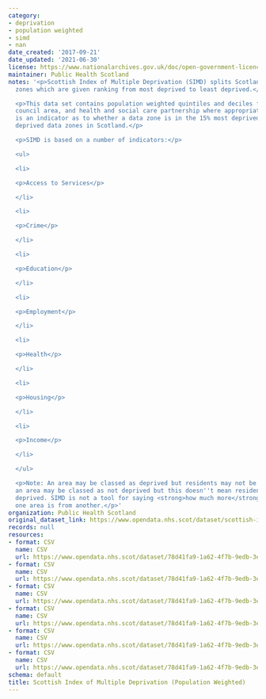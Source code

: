 ```yaml
---
category:
- deprivation
- population weighted
- simd
- nan
date_created: '2017-09-21'
date_updated: '2021-06-30'
license: https://www.nationalarchives.gov.uk/doc/open-government-licence/version/3/
maintainer: Public Health Scotland
notes: '<p>Scottish Index of Multiple Deprivation (SIMD) splits Scotland into data
  zones which are given ranking from most deprived to least deprived.</p>

  <p>This data set contains population weighted quintiles and deciles for health board,
  council area, and health and social care partnership where appropriate. Also available
  is an indicator as to whether a data zone is in the 15% most deprived or 15% least
  deprived data zones in Scotland.</p>

  <p>SIMD is based on a number of indicators:</p>

  <ul>

  <li>

  <p>Access to Services</p>

  </li>

  <li>

  <p>Crime</p>

  </li>

  <li>

  <p>Education</p>

  </li>

  <li>

  <p>Employment</p>

  </li>

  <li>

  <p>Health</p>

  </li>

  <li>

  <p>Housing</p>

  </li>

  <li>

  <p>Income</p>

  </li>

  </ul>

  <p>Note: An area may be classed as deprived but residents may not be deprived, and
  an area may be classed as not deprived but this doesn''t mean residents are not
  deprived. SIMD is not a tool for saying <strong>how much more</strong> deprived
  one area is from another.</p>'
organization: Public Health Scotland
original_dataset_link: https://www.opendata.nhs.scot/dataset/scottish-index-of-multiple-deprivation
records: null
resources:
- format: CSV
  name: CSV
  url: https://www.opendata.nhs.scot/dataset/78d41fa9-1a62-4f7b-9edb-3e8522a93378/resource/acade396-8430-4b34-895a-b3e757fa346e/download/simd2020v2_22062020.csv
- format: CSV
  name: CSV
  url: https://www.opendata.nhs.scot/dataset/78d41fa9-1a62-4f7b-9edb-3e8522a93378/resource/cadf715a-c365-4dcf-a6e0-acd7e3af21ec/download/simd2016_18052020.csv
- format: CSV
  name: CSV
  url: https://www.opendata.nhs.scot/dataset/78d41fa9-1a62-4f7b-9edb-3e8522a93378/resource/dd4b13d3-066b-4714-bb1f-730e1a1ee692/download/simd2012_02042020.csv
- format: CSV
  name: CSV
  url: https://www.opendata.nhs.scot/dataset/78d41fa9-1a62-4f7b-9edb-3e8522a93378/resource/d9738550-4cf9-428e-8453-c2aad463ff68/download/simd2009v2_23062019.csv
- format: CSV
  name: CSV
  url: https://www.opendata.nhs.scot/dataset/78d41fa9-1a62-4f7b-9edb-3e8522a93378/resource/6f871d03-d2af-4fe2-a615-d2d2ca76c3a5/download/simd2006_02042020.csv
- format: CSV
  name: CSV
  url: https://www.opendata.nhs.scot/dataset/78d41fa9-1a62-4f7b-9edb-3e8522a93378/resource/a97fca71-ebbb-4897-a611-88024a76ff21/download/simd2004_02042020.csv
schema: default
title: Scottish Index of Multiple Deprivation (Population Weighted)
---
```

